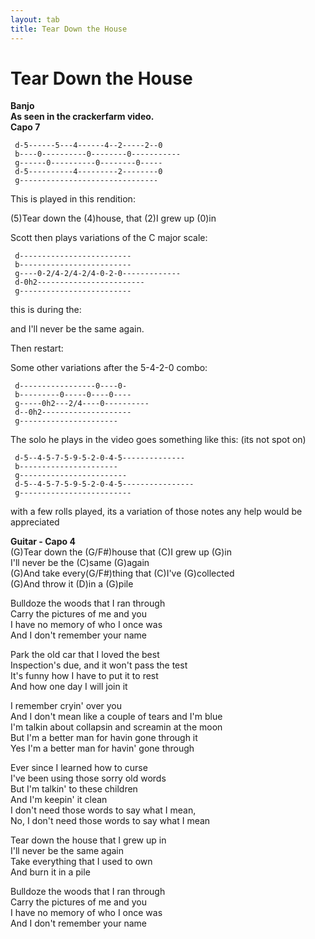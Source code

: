 ```yaml
---
layout: tab
title: Tear Down the House
---
```

# Tear Down the House

**Banjo**  
**As seen in the crackerfarm video.**  
**Capo 7**

``` 
 d-5------5---4------4--2-----2--0
 b----0----------0--------0-----------
 g------0----------0--------0-----
 d-5----------4---------2--------0
 g-------------------------------
```

This is played in this rendition:

(5)Tear down the (4)house, that (2)I grew up (0)in

Scott then plays variations of the C major scale:

``` 
 d-------------------------
 b-------------------------
 g----0-2/4-2/4-2/4-0-2-0-------------
 d-0h2------------------------
 g-------------------------
```

this is during the:

and I'll never be the same again.

Then restart:

Some other variations after the 5-4-2-0 combo:

``` 
 d-----------------0----0-
 b---------0-----0----0----
 g-----0h2---2/4----0----------
 d--0h2--------------------
 g----------------------
```

The solo he plays in the video goes something like this: (its not spot
on)

``` 
 d-5--4-5-7-5-9-5-2-0-4-5--------------
 b----------------------
 g------------------------
 d-5--4-5-7-5-9-5-2-0-4-5----------------
 g-------------------------
```

with a few rolls played, its a variation of those notes any help would
be appreciated  
  
**Guitar - Capo 4**  
(G)Tear down the (G/F\#)house that (C)I grew up (G)in  
I'll never be the (C)same (G)again  
(G)And take every(G/F\#)thing that (C)I've (G)collected  
(G)And throw it (D)in a (G)pile  
  
Bulldoze the woods that I ran through  
Carry the pictures of me and you  
I have no memory of who I once was  
And I don't remember your name  
  
Park the old car that I loved the best  
Inspection's due, and it won't pass the test  
It's funny how I have to put it to rest  
And how one day I will join it  
  
I remember cryin' over you  
And I don't mean like a couple of tears and I'm blue  
I'm talkin about collapsin and screamin at the moon  
But I'm a better man for havin gone through it  
Yes I'm a better man for havin' gone through  
  
Ever since I learned how to curse  
I've been using those sorry old words  
But I'm talkin' to these children  
And I'm keepin' it clean  
I don't need those words to say what I mean,  
No, I don't need those words to say what I mean  
  
Tear down the house that I grew up in  
I'll never be the same again  
Take everything that I used to own  
And burn it in a pile  
  
Bulldoze the woods that I ran through  
Carry the pictures of me and you  
I have no memory of who I once was  
And I don't remember your name
